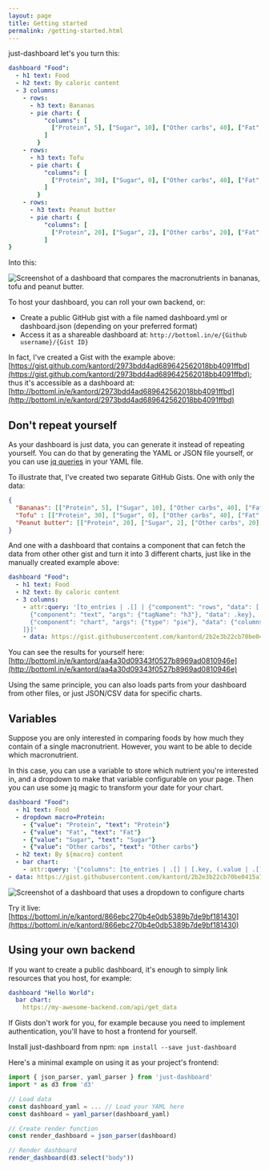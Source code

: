 ```yaml
---
layout: page
title: Getting started
permalink: /getting-started.html
---
```


just-dashboard let's you turn this:
```yaml
dashboard "Food":
  - h1 text: Food
  - h2 text: By caloric content
  - 3 columns:
    - rows:
      - h3 text: Bananas
      - pie chart: {
          "columns": [
            ["Protein", 5], ["Sugar", 10], ["Other carbs", 40], ["Fat", 1]
          ]
        }
    - rows:
      - h3 text: Tofu
      - pie chart: {
          "columns": [
            ["Protein", 30], ["Sugar", 0], ["Other carbs", 40], ["Fat", 3]
          ]
        }
    - rows:
      - h3 text: Peanut butter
      - pie chart: {
          "columns": [
            ["Protein", 20], ["Sugar", 2], ["Other carbs", 20], ["Fat", 50]
          ]
}
```

Into this:

![Screenshot of a dashboard that compares the macronutrients in bananas, tofu and peanut butter.](https://github.com/kantord/just-dashboard/raw/master/screenshot.png)

To host your dashboard, you can roll your own backend, or:

- Create a public GitHub gist with a file named dashboard.yml or dashboard.json (depending on your preferred format)
- Access it as a shareable dashboard at: `http://bottoml.in/e/{Github username}/{Gist ID}`

In fact, I've created a Gist with the example above: [https://gist.github.com/kantord/2973bdd4ad689642562018bb4091ffbd](https://gist.github.com/kantord/2973bdd4ad689642562018bb4091ffbd); 
thus it's accessible as a dashboard at: [http://bottoml.in/e/kantord/2973bdd4ad689642562018bb4091ffbd](http://bottoml.in/e/kantord/2973bdd4ad689642562018bb4091ffbd)

## Don't repeat yourself
As your dashboard is just data, you can generate it instead of repeating yourself. You can do that by generating the YAML or JSON file yourself, or you can use [jq queries](https://stedolan.github.io/jq/) in your YAML file.

To illustrate that, I've created two separate GitHub Gists. One with only the
data:

```json
{
  "Bananas": [["Protein", 5], ["Sugar", 10], ["Other carbs", 40], ["Fat", 1]],
  "Tofu" : [["Protein", 30], ["Sugar", 0], ["Other carbs", 40], ["Fat", 3]],
  "Peanut butter": [["Protein", 20], ["Sugar", 2], ["Other carbs", 20], ["Fat", 50]]
}
```

And one with a dashboard that contains a component that can fetch the data from
other other gist and turn it into 3 different charts, just like in the manually
created example above:

```yaml
dashboard "Food":
  - h1 text: Food
  - h2 text: By caloric content
  - 3 columns:
    - attr:query: '[to_entries | .[] | {"component": "rows", "data": [
      {"component": "text", "args": {"tagName": "h3"}, "data": .key},
      {"component": "chart", "args": {"type": "pie"}, "data": {"columns": .value}}
    ]}]'
    - data: https://gist.githubusercontent.com/kantord/2b2e3b22cb70be0415a7d50c395fa411/raw/47542f8a3db0d65aeeb48e28ddfaa8feabbc72b5/nutri.json
```

You can see the results for yourself here: [http://bottoml.in/e/kantord/aa4a30d09343f0527b8969ad0810946e](http://bottoml.in/e/kantord/aa4a30d09343f0527b8969ad0810946e)

Using the same principle, you can also loads parts from your dashboard from
other files, or just JSON/CSV data for specific charts.

## Variables
Suppose you are only interested in comparing foods by how much they contain of
a single macronutrient. However, you want to be able to decide which
macronutrient.

In this case, you can use a variable to store which nutrient you're interested
in, and a dropdown to make that variable configurable on your page. Then you
can use some jq magic to transform your date for your chart.

```yaml
dashboard "Food":
  - h1 text: Food
  - dropdown macro=Protein:
    - {"value": "Protein", "text": "Protein"}
    - {"value": "Fat", "text": "Fat"}
    - {"value": "Sugar", "text": "Sugar"}
    - {"value": "Other carbs", "text": "Other carbs"}
  - h2 text: By ${macro} content
  - bar chart:
    - attr:query: '{"columns": [to_entries | .[] | [.key, (.value | .[] | select(.[0] == "${macro}"))[1] ]]}'
- data: https://gist.githubusercontent.com/kantord/2b2e3b22cb70be0415a7d50c395fa411/raw/47542f8a3db0d65aeeb48e28ddfaa8feabbc72b5/nutri.json
```

![Screenshot of a dashboard that uses a dropdown to configure charts](https://github.com/kantord/just-dashboard/raw/master/screenshot_variables.png)

Try it live: [https://bottoml.in/e/kantord/866ebc270b4e0db5389b7de9bf181430](https://bottoml.in/e/kantord/866ebc270b4e0db5389b7de9bf181430)

## Using your own backend

If you want to create a public dashboard, it's enough to simply link resources that you host, for example:
```yaml
dashboard "Hello World":
  bar chart:
    https://my-awesome-backend.com/api/get_data
```

If Gists don't work for you, for example because you need to implement authentication, you'll have to host a frontend for yourself.

Install just-dashboard from npm:
```npm install --save just-dashboard```

Here's a minimal example on using it as your project's frontend:
```javascript
import { json_parser, yaml_parser } from 'just-dashboard'
import * as d3 from 'd3'

// Load data
const dashboard_yaml = ... // Load your YAML here
const dashboard = yaml_parser(dashboard_yaml)

// Create render function
const render_dashboard = json_parser(dashboard)

// Render dashboard
render_dashboard(d3.select("body"))

```


